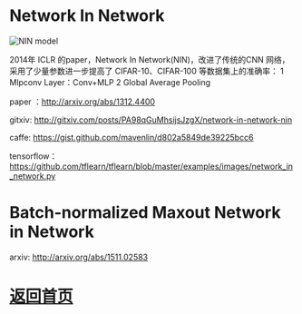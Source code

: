 # Network In Network

![NIN model](https://github.com/weslynn/graphic-deep-neural-network/blob/master/pic/nin.png)

2014年 ICLR 的paper，Network In Network(NIN)，改进了传统的CNN 网络，采用了少量参数进一步提高了 CIFAR-10、CIFAR-100 等数据集上的准确率：
1 Mlpconv Layer：Conv+MLP
2 Global Average Pooling


paper ：http://arxiv.org/abs/1312.4400

gitxiv: http://gitxiv.com/posts/PA98qGuMhsijsJzgX/network-in-network-nin

caffe: https://gist.github.com/mavenlin/d802a5849de39225bcc6

tensorflow： https://github.com/tflearn/tflearn/blob/master/examples/images/network_in_network.py



# Batch-normalized Maxout Network in Network

arxiv: http://arxiv.org/abs/1511.02583



# [返回首页](https://github.com/weslynn/graphic-deep-neural-network/)
